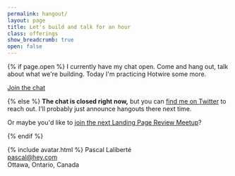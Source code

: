 ```yaml
---
permalink: hangout/
layout: page
title: Let's build and talk for an hour
class: offerings
show_breadcrumb: true
open: false
---
```


{% if page.open %}
I currently have my chat open. Come and hang out, talk about what we're building. Today I'm practicing Hotwire some more.

<a href="https://sharpen-page-office-hours.herokuapp.com/" class="cta-btn" target="_blank">Join the chat</a>

{% else %}
**The chat is closed right now,** but you can [find me on Twitter][twitter] to reach out. I'll probably just announce hangouts there next time.

Or maybe you'd like to [join the next Landing Page Review Meetup][review-meetup-signup]?

[review-meetup-signup]: https://buttondown.email/sharpen.page

{% endif %}

{% include avatar.html %} Pascal Laliberté  
[pascal@hey.com](mailto:pascal@hey.com)  
Ottawa, Ontario, Canada

[twitter]: https://twitter.com/pascallaliberte

<script>
setInterval(function() {
  window.location.reload()
}, 1000 * 60) // every minute
</script>

